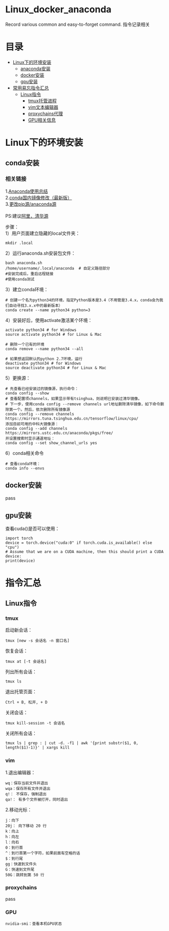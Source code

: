 # Linux_docker_anaconda
Record various common and easy-to-forget command. 指令记录相关

# 目录
- [Linux下的环境安装](#Linux下的环境安装)
	- [anaconda安装](#conda安装)
	- [docker安装](#docker安装)
	- [gpu安装](#gpu安装)
- [常用易忘指令汇总](#指令汇总)
	- [Linux指令](#Linux)
		- [tmux托管进程](#tmux)
		- [vim文本编辑器](#vim)
		- [proxychains代理](#proxychains)
		- [GPU相关信息](#GPU)


# Linux下的环境安装
## conda安装
### 相关链接
1.[Anaconda使用总结](https://www.jianshu.com/p/2f3be7781451#) <br>
2.[conda国内镜像修改（最新版）](https://zhuanlan.zhihu.com/p/95100538) <br>
3.[更改pip源/anaconda源](https://blog.csdn.net/u012436149/article/details/66974668) <br>
<br>
PS:建议[阿里，清华源](https://blog.csdn.net/ljh_csdn_ljh/article/details/90294202)

步骤：<br>
1）用户页面建立隐藏的local文件夹：

    mkdir .local

2）运行anaconda.sh安装包文件：

    bash anaconda.sh
    /home/username/.local/anaconda  # 自定义路径部分
    #安装完成后，重启远程链接
    #使用conda测试

3）建立conda环境：

    # 创建一个名为python34的环境，指定Python版本是3.4（不用管是3.4.x，conda会为我们自动寻找3.x.x中的最新版本）
    conda create --name python34 python=3

4）安装好后，使用activate激活某个环境：

    activate python34 # for Windows
    source activate python34 # for Linux & Mac
    
    # 删除一个已有的环境
    conda remove --name python34 --all
    
    # 如果想返回默认的python 2.7环境，运行
    deactivate python34 # for Windows
    source deactivate python34 # for Linux & Mac

5）更换源：

    # 先查看已经安装过的镜像源，执行命令：
    conda config --show
    # 查看配置项channels，如果显示带有tsinghua，则说明已安装过清华镜像。
    # 下一步，使用conda config --remove channels url地址删除清华镜像，如下命令删除第一个。然后，依次删除所有镜像源
    conda config --remove channels https://mirrors.tuna.tsinghua.edu.cn/tensorflow/linux/cpu/
    添加目前可用的中科大镜像源：
    conda config --add channels https://mirrors.ustc.edu.cn/anaconda/pkgs/free/
    并设置搜索时显示通道地址：
    conda config --set show_channel_urls yes

6）conda相关命令

    # 查看conda环境：
    conda info --envs
## docker安装
pass<br>

## gpu安装
查看cuda()是否可以使用：

    import torch
    device = torch.device("cuda:0" if torch.cuda.is_available() else "cpu")
    # Assume that we are on a CUDA machine, then this should print a CUDA device:
    print(device)

# 指令汇总
## Linux指令
### tmux
启动新会话：

    tmux [new -s 会话名 -n 窗口名]

恢复会话：

    tmux at [-t 会话名]

列出所有会话：

    tmux ls

退出托管页面：

	Ctrl + B, 松开, + D

<a name="killSessions"></a>关闭会话：

    tmux kill-session -t 会话名

<a name="killAllSessions"></a>关闭所有会话：

    tmux ls | grep : | cut -d. -f1 | awk '{print substr($1, 0, length($1)-1)}' | xargs kill


### vim
1.退出编辑器：

    wq：保存当前文件并退出
    wqa：保存所有文件并退出
    q!： 不保存，强制退出
    qa!： 有多个文件被打开，同时退出

2.移动光标：

    j：向下
    20j： 向下移动 20 行
    k：向上
    h：向左
    l：向右
    0：到行首
    ^：到行首第一个字符，如果前面有空格的话
    $：到行尾
    gg：快速到文件头
    G：快速到文件尾
    50G：跳转到第 50 行

### proxychains
pass<br>

### GPU

    nvidia-smi：查看本机GPU状态
